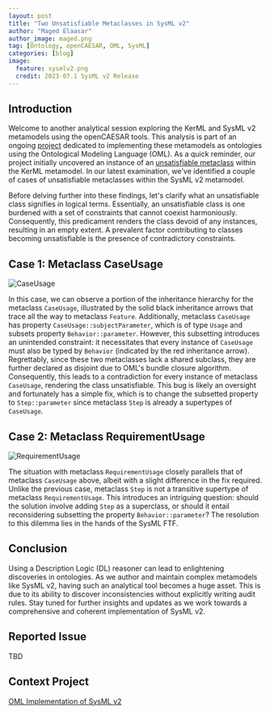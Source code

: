 ```yaml
---
layout: post
title: "Two Unsatisfiable Metaclasses in SysML v2"
author: "Maged Elaasar"
author_image: maged.png
tag: [Ontology, openCAESAR, OML, SysML]
categories: [blog]
image:
  feature: sysmlv2.png
  credit: 2023-07.1 SysML v2 Release
---
```


## Introduction

Welcome to another analytical session exploring the KerML and SysML v2 metamodels using the openCAESAR tools. This analysis is part of an ongoing [project](projects/2023-8-11-SysML-v2.html) dedicated to implementing these metamodels as ontologies using the Ontological Modeling Language (OML). As a quick reminder, our project initially uncovered an instance of an [unsatisfiable metaclass](/blog/2023/08/27/When-Literal-Boolean-Is-Unsatisfiable.html) within the KerML metamodel. In our latest examination, we've identified a couple of cases of unsatisfiable metaclasses within the SysML v2 metamodel.

Before delving further into these findings, let's clarify what an unsatisfiable class signifies in logical terms. Essentially, an unsatisfiable class is one burdened with a set of constraints that cannot coexist harmoniously. Consequently, this predicament renders the class devoid of any instances, resulting in an empty extent. A prevalent factor contributing to classes becoming unsatisfiable is the presence of contradictory constraints.

## Case 1: Metaclass CaseUsage

![CaseUsage](http://www.plantuml.com/plantuml/png/NO-nZeCm38PtFuN5pGpt0WWEwUPALJSMDxYGAWJaE5tQldkXKLE99LA-_xFykmvAed5ouFYYg3EA7KR5tWeRjRC7Q2dmAT30M9QF2bjo9ZhQiZU5FKXQOxv6OtRXKNc1xKdVVoQDmW1_FDBDphBY2elEBoGqiR8KsSbjaXFY-Sf63nyHVpkFzvK6re1v_bbWghA_9c_y4Uu1QlPzdDmB)

In this case, we can observe a portion of the inheritance hierarchy for the metaclass `CaseUsage`, illustrated by the solid black inheritance arrows that trace all the way to metaclass `Feature`. Additionally, metaclass `CaseUsage` has property `CaseUsage::subjectParameter`, which is of type `Usage` and subsets property `Behavior::parameter`. However, this subsetting introduces an unintended constraint: it necessitates that every instance of `CaseUsage` must also be typed by `Behavior` (indicated by the red inheritance arrow). Regrettably, since these two metaclasses lack a shared subclass, they are further declared as disjoint due to OML's bundle closure algorithm. Consequently, this leads to a contradiction for every instance of metaclass `CaseUsage`, rendering the class unsatisfiable. This bug is likely an oversight and fortunately has a simple fix, which is to change the subsetted property to `Step::parameter` since metaclass `Step` is already a supertypes of `CaseUsage`.

## Case 2: Metaclass RequirementUsage

![RequirementUsage](http://www.plantuml.com/plantuml/png/TP31gi8m44NtynL3txgBzmEbl0Tk5S5TDp6zjf4sqSd4ZVhl1e952YxloI5tPjgeHZJD4qquAMjWSSEet3k1LHSyqHxNbDCChuTe1d1TFnh-3pwg65SWQ9MBjBKsYS1R56cLYrIUFi06HfE0w0-ZkRaW6JTSTVvYnCnGIBKuw-6A6jFn3Akxjy-_dUTxfX4QUVdcMPNoRpik_J-2dgY5x_EbNW00)

The situation with metaclass `RequirementUsage` closely parallels that of metaclass `CaseUsage` above, albeit with a slight difference in the fix required. Unlike the previous case, metaclass `Step` is not a transitive supertype of metaclass `RequirementUsage`. This introduces an intriguing question: should the solution involve adding `Step` as a superclass, or should it entail reconsidering  subsetting the property `Behavior::parameter`? The resolution to this dilemma lies in the hands of the SysML FTF.

## Conclusion

Using a Description Logic (DL) reasoner can lead to enlightening discoveries in ontologies. As we author and maintain complex metamodels like SysML v2, having such an analytical tool becomes a huge asset. This is due to its ability to discover inconsistencies without explicitly writing audit rules. Stay tuned for further insights and updates as we work towards a comprehensive and coherent implementation of SysML v2.

## Reported Issue

TBD

## Context Project

[OML Implementation of SysML v2](https://www.opencaesar.io/projects/2023-8-11-SysML-v2.html)